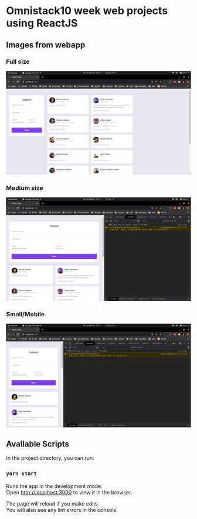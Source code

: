 # Omnistack10 week web projects using ReactJS

## Images from webapp

### Full size
![full-size](https://github.com/whenes/omnistack10-web/blob/main/src/assets/images/fullsize.png)

### Medium size
![medium-size](https://github.com/whenes/omnistack10-web/blob/main/src/assets/images/mediumsize.png)

### Small/Mobile
![small-size](https://github.com/whenes/omnistack10-web/blob/main/src/assets/images/smallsize.png)

## Available Scripts

In the project directory, you can run:

### `yarn start`

Runs the app in the development mode.\
Open [http://localhost:3000](http://localhost:3000) to view it in the browser.

The page will reload if you make edits.\
You will also see any lint errors in the console.
